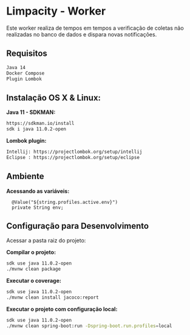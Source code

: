 # Limpacity - Worker 

Este worker realiza de tempos em tempos a verificação de coletas não realizadas no banco de dados e dispara novas notificações.

## Requisitos
```sh
Java 14
Docker Compose
Plugin Lombok
```

## Instalação OS X & Linux:

**Java 11 - SDKMAN:**

```sh
https://sdkman.io/install
sdk i java 11.0.2-open
```

**Lombok plugin:**

```sh
Intellij: https://projectlombok.org/setup/intellij
Eclipse : https://projectlombok.org/setup/eclipse
```

## Ambiente

**Acessando as variáveis:**

```
  @Value("${string.profiles.active.env}")
  private String env;
```

## Configuração para Desenvolvimento

Acessar a pasta raiz do projeto:

**Compilar o projeto:**

```sh
sdk use java 11.0.2-open
./mvnw clean package
```

**Executar o coverage:**

```sh
sdk use java 11.0.2-open
./mvnw clean install jacoco:report
```

**Executar o projeto com configuração local:**

```sh
sdk use java 11.0.2-open
./mvnw clean spring-boot:run -Dspring-boot.run.profiles=local
```
